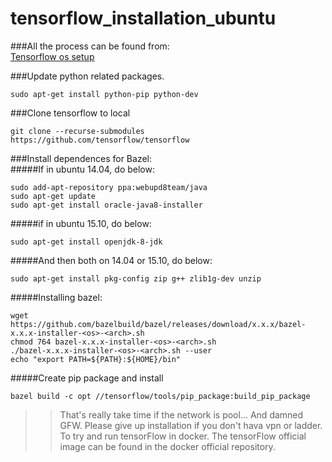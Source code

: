 # tensorflow_installation_ubuntu
###All the process can be found from:   
[Tensorflow os setup](https://github.com/tensorflow/tensorflow/blob/master/tensorflow/g3doc/get_started/os_setup.md)


###Update python related packages.   
```
sudo apt-get install python-pip python-dev
```
###Clone tensorflow to local
```
git clone --recurse-submodules https://github.com/tensorflow/tensorflow
```
###Install dependences for Bazel:   
#####If in ubuntu 14.04, do below:   
```
sudo add-apt-repository ppa:webupd8team/java
sudo apt-get update
sudo apt-get install oracle-java8-installer
```
#####if in ubuntu 15.10, do below:   
```
sudo apt-get install openjdk-8-jdk
```
#####And then both on 14.04 or 15.10, do below:   
```
sudo apt-get install pkg-config zip g++ zlib1g-dev unzip
```
#####Installing bazel:   
```
wget https://github.com/bazelbuild/bazel/releases/download/x.x.x/bazel-x.x.x-installer-<os>-<arch>.sh
chmod 764 bazel-x.x.x-installer-<os>-<arch>.sh
./bazel-x.x.x-installer-<os>-<arch>.sh --user
echo "export PATH=${PATH}:${HOME}/bin"
```
#####Create pip package and install
```
bazel build -c opt //tensorflow/tools/pip_package:build_pip_package
```
>>That's really take time if the network is pool... And damned GFW. Please give up installation if you don't hava vpn or ladder. To try and run tensorFlow in docker. The tensorFlow official image can be found in the docker official repository.
